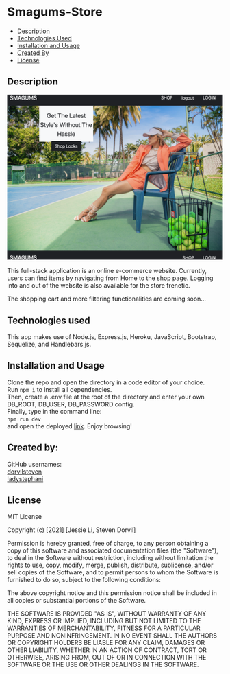 # Smagums-Store

- [Description ](#description)
- [Technologies Used](#technologies-used)
- [Installation and Usage](#installation-and-use)
- [Created By](#created-by)
- [License](#license)

## Description
![App appearance](public/images/appScreenshot.png)

This full-stack application is an online e-commerce website. Currently, users can find items by navigating from Home to the shop page. Logging into and out of the website is also available for the store frenetic.  

The shopping cart and more filtering functionalities are coming soon...  

## Technologies used
This app makes use of Node.js, Express.js, Heroku, JavaScript, Bootstrap, Sequelize, and Handlebars.js.  


## Installation and Usage
Clone the repo and open the directory in a code editor of your choice.  
Run ```npm i``` to install all dependencies.  
Then, create a .env file at the root of the directory and enter your own DB_ROOT, DB_USER, DB_PASSWORD config.  
Finally, type in the command line:  
```npm run dev```  
and open the deployed [link](https://smagums-store.herokuapp.com/). Enjoy browsing!  

## Created by:

GitHub usernames:  
[dorvilsteven](https://github.com/dorvilsteven)  
[ladystephani](https://github.com/ladystephani)


## License

MIT License

Copyright (c) [2021] [Jessie Li, Steven Dorvil]

Permission is hereby granted, free of charge, to any person obtaining a copy
of this software and associated documentation files (the "Software"), to deal
in the Software without restriction, including without limitation the rights
to use, copy, modify, merge, publish, distribute, sublicense, and/or sell
copies of the Software, and to permit persons to whom the Software is
furnished to do so, subject to the following conditions:

The above copyright notice and this permission notice shall be included in all
copies or substantial portions of the Software.

THE SOFTWARE IS PROVIDED "AS IS", WITHOUT WARRANTY OF ANY KIND, EXPRESS OR
IMPLIED, INCLUDING BUT NOT LIMITED TO THE WARRANTIES OF MERCHANTABILITY,
FITNESS FOR A PARTICULAR PURPOSE AND NONINFRINGEMENT. IN NO EVENT SHALL THE
AUTHORS OR COPYRIGHT HOLDERS BE LIABLE FOR ANY CLAIM, DAMAGES OR OTHER
LIABILITY, WHETHER IN AN ACTION OF CONTRACT, TORT OR OTHERWISE, ARISING FROM,
OUT OF OR IN CONNECTION WITH THE SOFTWARE OR THE USE OR OTHER DEALINGS IN THE
SOFTWARE.
